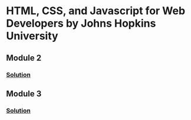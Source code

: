 # HTML, CSS, and Javascript for Web Developers by Johns Hopkins University
## Module 2

### [Solution](https://sanchit-pro.github.io/Coursera-Assignment/Module2-Solutions/)

## Module 3

### [Solution](https://sanchit-pro.github.io/Coursera-Assignment/Module3-Solutions/)
